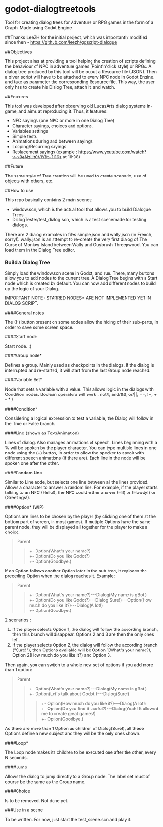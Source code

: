 # godot-dialogtreetools

Tool for creating dialog trees for Adventure or RPG games in the form of a Graph.
Made using Godot Engine.



##Thanks
LeeZH for the initial project, which was importantly modified since then - https://github.com/leezh/gdscript-dialogue

##Objectives

This project aims at providing a tool helping the creation of scripts defining the behaviour of NPC in adventure games (Point'n'click style) or RPGs. A dialog tree produced by this tool will be ouput a Resource file (JSON). Then a given script will have to be attached to every NPC node in Godot Engine, and take as parameter the corresponding Resource file. This way, the user only has to create his Dialog Tree, attach it, and watch.

##Features

This tool was developed after observing old LucasArts dialog systems in-game, and aims at reproducing it. Thus, it features:
- NPC sayings (one NPC or more in one Dialog Tree)
- Character sayings, choices and options.
- Variables settings
- Simple tests
- Animations during and between sayings
- Looping/Recurring sayings
- Replacement sayings (example : https://www.youtube.com/watch?v=v8eNzUtCVlY&t=1116s at 18:36)

##Future

The same style of Tree creation will be used to create scenario, use of objects with others, etc.

##How to use

This repo basically contains 2 main scenes:
- window.scn, which is the actual tool that allows you to build Dialogue Trees
- DialogTester/test_dialog.scn, which is a test scenemade for testing dialogs.

There are 2 dialog examples in files simple.json and wally.json (in French, sorry!). wally.json is an attempt to re-create the very first dialog of The Curse of Monkey Island between Wally and Guybrush Threepwood. You can load them in the Dialog Tree editor.

### Build a Dialog Tree

Simply load the window.scn scene in Godot, and run.
There, many buttons allow you to add nodes to the current tree. A Dialog Tree begins with a Start node which is created by default. You can now add different nodes to build up the logic of your Dialog.

IMPORTANT NOTE : STARRED NODES* ARE NOT IMPLEMENTED YET IN DIALOG SCRIPT.

####General notes

The (H) button present on some nodes allow the hiding of their sub-parts, in order to save some screen space.

####Start node 

Start node. :)

####Group node*

Defines a group. Mainly used as checkpoints in the dialogs. If the dialog is interrupted and re-started, it will start from the last Group node reached.

####Variable Set* 

Node that sets a variable with a value. This allows logic in the dialogs with Condition nodes.
Boolean operators will work : not/!, and/&&, or/||, ==, !=, + - * /

####Condition*

Considering a logical expression to test a variable, the Dialog will follow in the True or False branch.

####Line (shown as Text/Animation)

Lines of dialog. Also manages animations of speech.
Lines beginning with a % will be spoken by the player character. 
You can type multiple lines in one node using the (+) button, in order to allow the speaker to speak with different speech animations (if there are). Each line in the node will be spoken one after the other.

####Random Line

Similar to Line node, but selects one line between all the lines provided. Allows a character to answer a random line. For example, if the player starts talking to an NPC (Hello!), the NPC could either answer (Hi!) or (Howdy!) or (Greetings!).

####Option* (WIP)

Options are lines to be chosen by the player (by clicking one of them at the bottom part of screen, in most games).
If mutiple Options have the same parent node, they will be displayed all together for the player to make a choice.

>Parent
>>+- Option(What's your name?)  
>>+- Option(Do you like Godot?)  
>>+- Option(Goodbye.)

If an Option follows another Option later in the sub-tree, it replaces the preceding Option when the dialog reaches it. Example:  
>Parent
>>+- Option(What's your name?)---Dialog(My name is gBot.)  
>>+- Option(Do you like Godot?)---Dialog(Sure!)---Option(How much do you like it?)---Dialog(A lot!)  
>>+- Option(Goodbye.)  

2 scenarios :  
1. If the player selects Option 1, the dialog will follow the according branch, then this branch will disappear. Options 2 and 3 are then the only ones left.  
2. If the player selects Option 2, the dialog will follow the according branch ("Sure!"), then Options available will be Option 1(What's your name?), Option 2(How much do you like it?) and Option 3.

Then again, you can switch to a whole new set of options if you add more than 1 option:
>Parent  
>> +- Option(What's your name?)---Dialog(My name is gBot.)  
>> +- Option(Let's talk about Godot.)---Dialog(Sure!)  
>>>+- Option(How much do you like it?)---Dialog(A lot!)  
>>>+- Option(Do you find it useful?)---Dialog(Yeah! It allowed me to create great games!)  
>> +- Option(Goodbye.)

As there are more than 1 Option as children of Dialog(Sure!), all these Options define a new subject and they will be the only ones shown.

####Loop*

The Loop node makes its children to be executed one after the other, every N seconds.

####Jump

Allows the dialog to jump directly to a Group node. The label set must of course be the same as the Group name.

####Choice 

Is to be removed. Not done yet.




###Use in a scene

To be written. 
For now, just start the test_scene.scn and play it.







